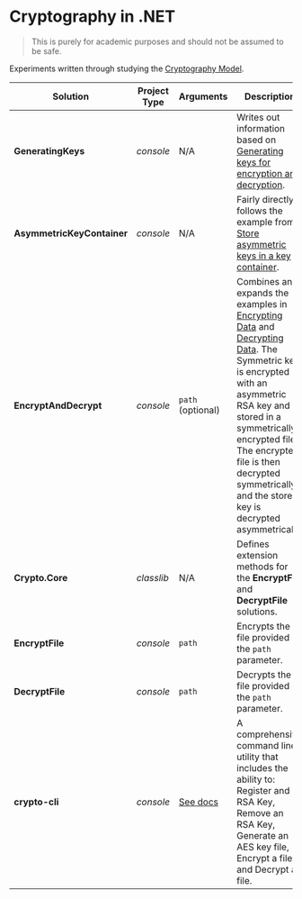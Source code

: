 # Cryptography in .NET

> This is purely for academic purposes and should not be assumed to be safe.

Experiments written through studying the [Cryptography Model](https://docs.microsoft.com/en-us/dotnet/standard/security/cryptography-model).

Solution | Project Type | Arguments | Description
---------|--------------|-----------|------------
**GeneratingKeys** | *console* | N/A | Writes out information based on [Generating keys for encryption and decryption](https://docs.microsoft.com/en-us/dotnet/standard/security/generating-keys-for-encryption-and-decryption).
**AsymmetricKeyContainer** | *console* | N/A | Fairly directly follows the example from [Store asymmetric keys in a key container](https://docs.microsoft.com/en-us/dotnet/standard/security/how-to-store-asymmetric-keys-in-a-key-container).
**EncryptAndDecrypt** | *console* | `path` (optional) | Combines and expands the examples in [Encrypting Data](https://docs.microsoft.com/en-us/dotnet/standard/security/encrypting-data) and [Decrypting Data](https://docs.microsoft.com/en-us/dotnet/standard/security/decrypting-data). The Symmetric key is encrypted with an asymmetric RSA key and stored in a symmetrically encrypted file. The encrypted file is then decrypted symmetrically, and the stored key is decrypted asymmetrically.
**Crypto.Core** | *classlib* | N/A | Defines extension methods for the **EncryptFile** and **DecryptFile** solutions.
**EncryptFile** | *console* | `path` | Encrypts the file provided by the `path` parameter.
**DecryptFile** | *console* | `path` | Decrypts the file provided by the `path` parameter.
**crypto-cli** | *console* | [See docs](./crypto-cli/README.md) | A comprehensive command line utility that includes the ability to: Register and RSA Key, Remove an RSA Key, Generate an AES key file, Encrypt a file, and Decrypt a file.